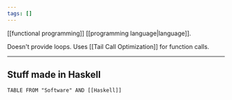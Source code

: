 ```yaml
---
tags: []
---
```

[[functional programming]] [[programming language|language]].

Doesn't provide loops.
Uses [[Tail Call Optimization]] for function calls.

---

## Stuff made in Haskell

```dataview
TABLE FROM "Software" AND [[Haskell]]
```